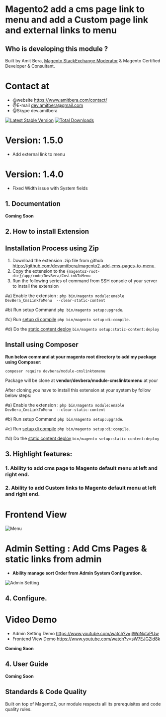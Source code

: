 Magento2 add a cms page link to menu and add a Custom page link  and  external links to menu
========================



## Who is developing this module ? 

Built by Amit Bera, [Magento StackExchange Moderator](https://magento.stackexchange.com/users/4564/amit-bera?tab=profile) & Magento Certified Developer & Consultant.
# Contact at

- @website https://www.amitbera.com/contact/
- @E-mail dev.amitbera@gmail.com
- @Skype dev.amitbera

[![Latest Stable Version](https://poser.pugx.org/devbera/module-cmslinktomenu/v/stable)](https://packagist.org/packages/devbera/module-cmslinktomenu)
[![Total Downloads](https://poser.pugx.org/devbera/module-cmslinktomenu/downloads)](https://packagist.org/packages/devbera/module-cmslinktomenu)

# Version: 1.5.0
- Add external link to menu

# Version: 1.4.0
- Fixed Width issue with System fields

 ## 1. Documentation

**Coming Soon**
 
## 2. How to install Extension


## Installation Process using Zip

1. Download the extension .zip file from github https://github.com/devamitbera/magento2-add-cms-pages-to-menu.
2. Copy the extension  to the `{magento2-root-dir}/app/code/DevBera/CmsLinkToMenu` 
3. Run the following series of command from SSH console of your server to install  the extension

#a)  Enable the extension : `php bin/magento module:enable DevBera_CmsLinkToMenu  --clear-static-content`

#b)  Run setup  Command `php bin/magento setup:upgrade`.

#c)  Run [setup di compile](https://devdocs.magento.com/guides/v2.3/config-guide/cli/config-cli-subcommands-compiler.html) `php bin/magento setup:di:compile`.

#d)  Do the [static content deploy](https://devdocs.magento.com/guides/v2.3/config-guide/cli/config-cli-subcommands-static-view.html) `bin/magento setup:static-content:deploy`

## Install using Composer


**Run below command at your magento root directory to add my package using Composer:**

`composer require devbera/module-cmslinktomenu`
 
 Package will be  clone at **vendor/devbera/module-cmslinktomenu** at your
 
 After cloning,you have to install this extension at your system by follow below steps:
 
 
#a)  Enable the extension : `php bin/magento module:enable DevBera_CmsLinkToMenu  --clear-static-content`

#b)  Run setup  Command `php bin/magento setup:upgrade`.

#c)  Run [setup di compile](https://devdocs.magento.com/guides/v2.3/config-guide/cli/config-cli-subcommands-compiler.html) `php bin/magento setup:di:compile`.

#d)  Do the [static content deploy](https://devdocs.magento.com/guides/v2.3/config-guide/cli/config-cli-subcommands-static-view.html) `bin/magento setup:static-content:deploy`
 
## 3. Highlight features:



### 1. Ability to add cms page to Magento default menu at left and right end.

### 2. Ability to add Custom links to Magento default menu at left and right end.

# Frontend View

![Menu](docs/static/version-1-3-0-frontend.png)

# Admin Setting : Add Cms Pages & static links from admin

 - **Ability manage sort Order from Admin System Configuration.**

![Admin Setting](docs/static/version-1-3-0-admin-setting.png)

## 4. Configure. 
# Video Demo 
 - Admin Setting Demo https://www.youtube.com/watch?v=jIWpNxtaPUw
 - Frontend View Demo https://www.youtube.com/watch?v=sW7EJG2ld8k

**Coming Soon**

## 4. User Guide

**Coming Soon**

## Standards & Code Quality

Built on top of Magento2, our module respects all its prerequisites and code quality rules.

